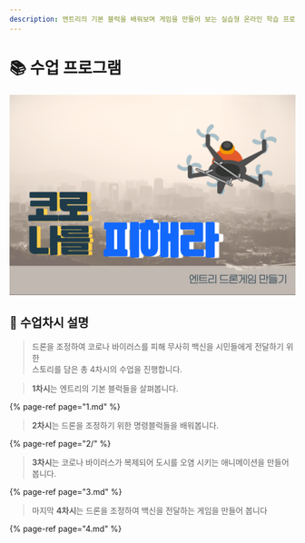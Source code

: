 ```yaml
---
description: 엔트리의 기본 블럭을 배워보며 게임을 만들어 보는 실습형 온라인 학습 프로그램을 진행 합니다.
---
```


# 📚 수업 프로그램

![](../.gitbook/assets/2-1-.png)

## 🚩  수업차시 설명

> 드론을 조정하여  코로나 바이러스를 피해 무사히 백신을 시민들에게 전달하기 위한   
> 스토리를 담은 총 4차시의 수업을 진행합니다.



> **1차시**는 엔트리의 기본 블럭들을 살펴봅니다.

{% page-ref page="1.md" %}

> **2차시**는 드론을 조정하기 위한 명령블럭들을 배워봅니다.

{% page-ref page="2/" %}

> **3차시**는 코로나 바이러스가 복제되어 도시를 오염 시키는 애니메이션을 만들어 봅니다.

{% page-ref page="3.md" %}

> 마지막 **4차시**는 드론을 조정하여 백신을 전달하는 게임을 만들어 봅니다

{% page-ref page="4.md" %}



